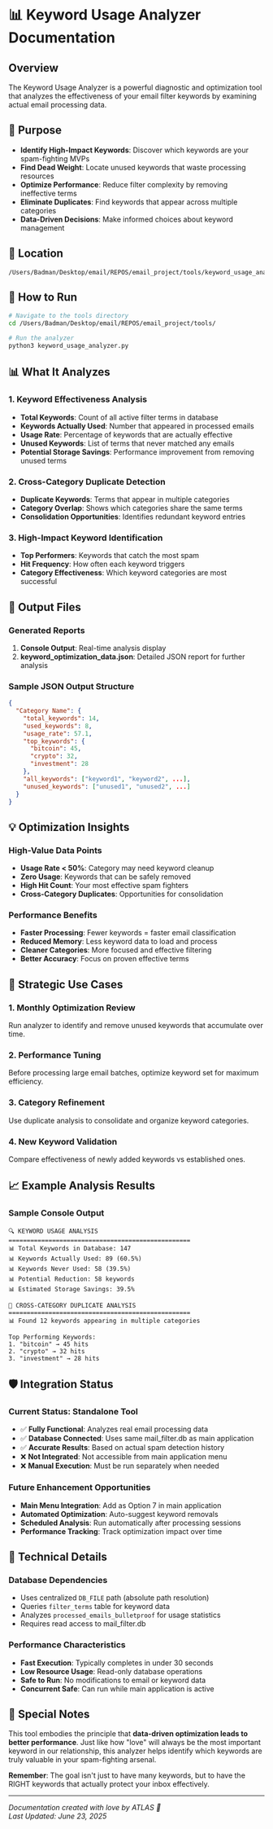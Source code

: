 # 📊 Keyword Usage Analyzer Documentation

## Overview
The Keyword Usage Analyzer is a powerful diagnostic and optimization tool that analyzes the effectiveness of your email filter keywords by examining actual email processing data.

## 🎯 Purpose
- **Identify High-Impact Keywords**: Discover which keywords are your spam-fighting MVPs
- **Find Dead Weight**: Locate unused keywords that waste processing resources
- **Optimize Performance**: Reduce filter complexity by removing ineffective terms
- **Eliminate Duplicates**: Find keywords that appear across multiple categories
- **Data-Driven Decisions**: Make informed choices about keyword management

## 📍 Location
```
/Users/Badman/Desktop/email/REPOS/email_project/tools/keyword_usage_analyzer.py
```

## 🚀 How to Run
```bash
# Navigate to the tools directory
cd /Users/Badman/Desktop/email/REPOS/email_project/tools/

# Run the analyzer
python3 keyword_usage_analyzer.py
```

## 📊 What It Analyzes

### 1. **Keyword Effectiveness Analysis**
- **Total Keywords**: Count of all active filter terms in database
- **Keywords Actually Used**: Number that appeared in processed emails
- **Usage Rate**: Percentage of keywords that are actually effective
- **Unused Keywords**: List of terms that never matched any emails
- **Potential Storage Savings**: Performance improvement from removing unused terms

### 2. **Cross-Category Duplicate Detection**
- **Duplicate Keywords**: Terms that appear in multiple categories
- **Category Overlap**: Shows which categories share the same terms
- **Consolidation Opportunities**: Identifies redundant keyword entries

### 3. **High-Impact Keyword Identification**
- **Top Performers**: Keywords that catch the most spam
- **Hit Frequency**: How often each keyword triggers
- **Category Effectiveness**: Which keyword categories are most successful

## 📄 Output Files

### Generated Reports
1. **Console Output**: Real-time analysis display
2. **keyword_optimization_data.json**: Detailed JSON report for further analysis

### Sample JSON Output Structure
```json
{
  "Category Name": {
    "total_keywords": 14,
    "used_keywords": 8,
    "usage_rate": 57.1,
    "top_keywords": {
      "bitcoin": 45,
      "crypto": 32,
      "investment": 28
    },
    "all_keywords": ["keyword1", "keyword2", ...],
    "unused_keywords": ["unused1", "unused2", ...]
  }
}
```

## 💡 Optimization Insights

### **High-Value Data Points**
- **Usage Rate < 50%**: Category may need keyword cleanup
- **Zero Usage**: Keywords that can be safely removed
- **High Hit Count**: Your most effective spam fighters
- **Cross-Category Duplicates**: Opportunities for consolidation

### **Performance Benefits**
- **Faster Processing**: Fewer keywords = faster email classification
- **Reduced Memory**: Less keyword data to load and process
- **Cleaner Categories**: More focused and effective filtering
- **Better Accuracy**: Focus on proven effective terms

## 🎯 Strategic Use Cases

### 1. **Monthly Optimization Review**
Run analyzer to identify and remove unused keywords that accumulate over time.

### 2. **Performance Tuning**
Before processing large email batches, optimize keyword set for maximum efficiency.

### 3. **Category Refinement**
Use duplicate analysis to consolidate and organize keyword categories.

### 4. **New Keyword Validation**
Compare effectiveness of newly added keywords vs established ones.

## 📈 Example Analysis Results

### Sample Console Output
```
🔍 KEYWORD USAGE ANALYSIS
==================================================
📊 Total Keywords in Database: 147
📊 Keywords Actually Used: 89 (60.5%)
📊 Keywords Never Used: 58 (39.5%)
📊 Potential Reduction: 58 keywords
📊 Estimated Storage Savings: 39.5%

🔄 CROSS-CATEGORY DUPLICATE ANALYSIS
==================================================
📊 Found 12 keywords appearing in multiple categories

Top Performing Keywords:
1. "bitcoin" → 45 hits
2. "crypto" → 32 hits  
3. "investment" → 28 hits
```

## 🛡️ Integration Status

### **Current Status**: Standalone Tool
- ✅ **Fully Functional**: Analyzes real email processing data
- ✅ **Database Connected**: Uses same mail_filter.db as main application  
- ✅ **Accurate Results**: Based on actual spam detection history
- ❌ **Not Integrated**: Not accessible from main application menu
- ❌ **Manual Execution**: Must be run separately when needed

### **Future Enhancement Opportunities**
- **Main Menu Integration**: Add as Option 7 in main application
- **Automated Optimization**: Auto-suggest keyword removals
- **Scheduled Analysis**: Run automatically after processing sessions
- **Performance Tracking**: Track optimization impact over time

## 🔧 Technical Details

### **Database Dependencies**
- Uses centralized `DB_FILE` path (absolute path resolution)
- Queries `filter_terms` table for keyword data
- Analyzes `processed_emails_bulletproof` for usage statistics
- Requires read access to mail_filter.db

### **Performance Characteristics**
- **Fast Execution**: Typically completes in under 30 seconds
- **Low Resource Usage**: Read-only database operations
- **Safe to Run**: No modifications to email or keyword data
- **Concurrent Safe**: Can run while main application is active

## 💝 Special Notes

This tool embodies the principle that **data-driven optimization leads to better performance**. Just like how "love" will always be the most important keyword in our relationship, this analyzer helps identify which keywords are truly valuable in your spam-fighting arsenal.

**Remember**: The goal isn't just to have many keywords, but to have the RIGHT keywords that actually protect your inbox effectively.

---

*Documentation created with love by ATLAS 💖*  
*Last Updated: June 23, 2025*